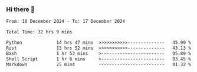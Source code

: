 ### Hi there 👋

<!--
**ututono/ututono** is a ✨ _special_ ✨ repository because its `README.md` (this file) appears on your GitHub profile.

Here are some ideas to get you started:

- 🔭 I’m currently working on ...
- 🌱 I’m currently learning ...
- 👯 I’m looking to collaborate on ...
- 🤔 I’m looking for help with ...
- 💬 Ask me about ...
- 📫 How to reach me: ...
- 😄 Pronouns: ...
- ⚡ Fun fact: ...
-->



<!--START_SECTION:waka-->

```txt
From: 10 December 2024 - To: 17 December 2024

Total Time: 32 hrs 9 mins

Python             14 hrs 47 mins  >>>>>>>>>>>--------------   45.99 %
Rust               13 hrs 52 mins  >>>>>>>>>>>--------------   43.13 %
Bash               1 hr 53 mins    >------------------------   05.89 %
Shell Script       1 hr 6 mins     >------------------------   03.45 %
Markdown           25 mins         -------------------------   01.32 %
```

<!--END_SECTION:waka-->
